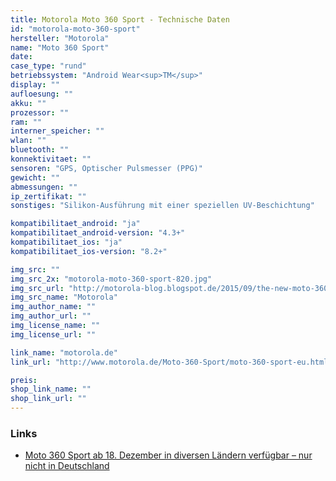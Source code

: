 ```yaml
---
title: Motorola Moto 360 Sport - Technische Daten
id: "motorola-moto-360-sport"
hersteller: "Motorola"
name: "Moto 360 Sport"
date: 
case_type: "rund"
betriebssystem: "Android Wear<sup>TM</sup>"
display: ""
aufloesung: ""
akku: ""
prozessor: ""
ram: ""
interner_speicher: ""
wlan: ""
bluetooth: ""
konnektivitaet: ""
sensoren: "GPS, Optischer Pulsmesser (PPG)"
gewicht: ""
abmessungen: ""
ip_zertifikat: ""
sonstiges: "Silikon-Ausführung mit einer speziellen UV-Beschichtung"

kompatibilitaet_android: "ja"
kompatibilitaet_android-version: "4.3+"
kompatibilitaet_ios: "ja"
kompatibilitaet_ios-version: "8.2+"

img_src: ""
img_src_2x: "motorola-moto-360-sport-820.jpg"
img_src_url: "http://motorola-blog.blogspot.de/2015/09/the-new-moto-360-collection-giving-you.html"
img_src_name: "Motorola"
img_author_name: ""
img_author_url: ""
img_license_name: ""
img_license_url: ""

link_name: "motorola.de"
link_url: "http://www.motorola.de/Moto-360-Sport/moto-360-sport-eu.html"

preis: 
shop_link_name: ""
shop_link_url: ""
---
```


### Links
* [Moto 360 Sport ab 18. Dezember in diversen Ländern verfügbar – nur nicht in Deutschland](http://stadt-bremerhaven.de/moto-360-sport-ab-18-dezember-in-diversen-laendern-verfuegbar-nur-nicht-in-deutschland/)
